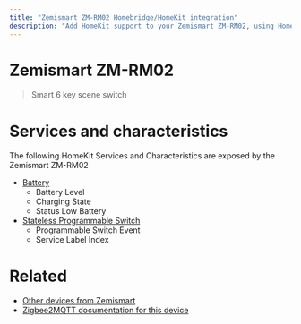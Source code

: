 ```yaml
---
title: "Zemismart ZM-RM02 Homebridge/HomeKit integration"
description: "Add HomeKit support to your Zemismart ZM-RM02, using Homebridge, Zigbee2MQTT and homebridge-z2m."
---
```

<!---
This file has been GENERATED using src/docgen/docgen.ts
DO NOT EDIT THIS FILE MANUALLY!
-->
# Zemismart ZM-RM02
> Smart 6 key scene switch


# Services and characteristics
The following HomeKit Services and Characteristics are exposed by
the Zemismart ZM-RM02

* [Battery](../../battery.md)
  * Battery Level
  * Charging State
  * Status Low Battery
* [Stateless Programmable Switch](../../action.md)
  * Programmable Switch Event
  * Service Label Index


# Related
* [Other devices from Zemismart](../index.md#zemismart)
* [Zigbee2MQTT documentation for this device](https://www.zigbee2mqtt.io/devices/ZM-RM02.html)